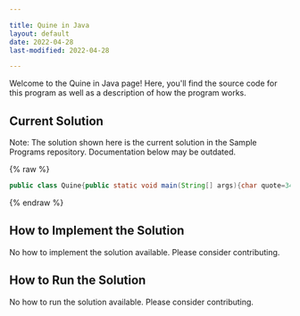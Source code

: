 ```yaml
---

title: Quine in Java
layout: default
date: 2022-04-28
last-modified: 2022-04-28

---
```


Welcome to the Quine in Java page! Here, you'll find the source code for this program as well as a description of how the program works.

## Current Solution

Note: The solution shown here is the current solution in the Sample Programs repository. Documentation below may be outdated.

{% raw %}

```Java
public class Quine{public static void main(String[] args){char quote=34;String code="public class Quine{public static void main(String[] args){char quote=34;String code=;System.out.println(code.substring(0,84)+quote+code+quote+code.substring(84));}}";System.out.println(code.substring(0,84)+quote+code+quote+code.substring(84));}}

```

{% endraw %}

## How to Implement the Solution

No how to implement the solution available. Please consider contributing.

## How to Run the Solution

No how to run the solution available. Please consider contributing.